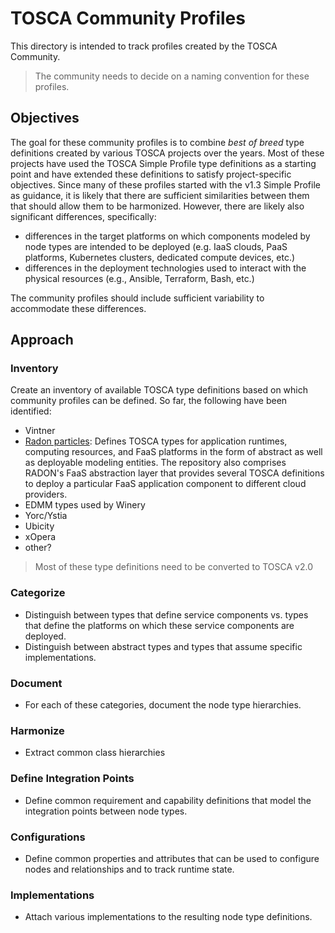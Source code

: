 # TOSCA Community Profiles

This directory is intended to track profiles created by the TOSCA
Community.

> The community needs to decide on a naming convention for these
  profiles.

## Objectives
The goal for these community profiles is to combine *best of breed*
type definitions created by various TOSCA projects over the
years. Most of these projects have used the TOSCA Simple Profile type
definitions as a starting point and have extended these definitions to
satisfy project-specific objectives. Since many of these profiles
started with the v1.3 Simple Profile as guidance, it is likely that
there are sufficient similarities between them that should allow them
to be harmonized. However, there are likely also significant
differences, specifically:

- differences in the target platforms on which components modeled by
  node types are intended to be deployed (e.g. IaaS clouds, PaaS
  platforms, Kubernetes clusters, dedicated compute devices, etc.)
- differences in the deployment technologies used to interact with the
  physical resources (e.g., Ansible, Terraform, Bash, etc.)

The community profiles should include sufficient variability to
accommodate these differences.

## Approach

### Inventory

Create an inventory of available TOSCA type definitions based on which
community profiles can be defined. So far, the following have been
identified:

- Vintner
- [Radon particles](https://github.com/radon-h2020/radon-particles):
  Defines TOSCA types for application runtimes, computing resources,
  and FaaS platforms in the form of abstract as well as deployable
  modeling entities. The repository also comprises RADON's FaaS
  abstraction layer that provides several TOSCA definitions to deploy
  a particular FaaS application component to different cloud
  providers.
- EDMM types used by Winery
- Yorc/Ystia
- Ubicity
- xOpera
- other?

> Most of these type definitions need to be converted to TOSCA v2.0

### Categorize

- Distinguish between types that define service components
  vs. types that define the platforms on which these service
  components are deployed.
- Distinguish between abstract types and types that assume specific
  implementations.

### Document

- For each of these categories, document the node type hierarchies.

### Harmonize

- Extract common class hierarchies

### Define Integration Points

- Define common requirement and capability definitions that model the
  integration points between node types.

### Configurations

- Define common properties and attributes that can be used to
  configure nodes and relationships and to track runtime state.

### Implementations

- Attach various implementations to the resulting node type
  definitions.
